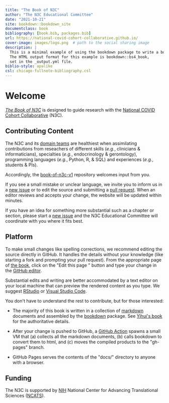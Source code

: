 ```yaml
---
title: "The Book of N3C"
author: "The N3C Educational Committee"
date: "2021-10-21"
site: bookdown::bookdown_site
documentclass: book
bibliography: [book.bib, packages.bib]
url: https://national-covid-cohort-collaborative.github.io/
cover-image: images/logo.png  # path to the social sharing image
description: |
  This is a minimal example of using the bookdown package to write a book.
  The HTML output format for this example is bookdown::bs4_book,
  set in the _output.yml file.
biblio-style: apalike
csl: chicago-fullnote-bibliography.csl
---
```


Welcome
==================

 *[The Book of N3C](https://national-covid-cohort-collaborative.github.io/book-of-n3c-v1/)* is designed to guide research with the [National COVID Cohort Collaborative](https://ncats.nih.gov/n3c) (N3C).

Contributing Content
------------------

The N3C and its [domain teams](https://covid.cd2h.org/domain-teams) are healthiest when assimilating contributions from reseachers of different skills (*e.g.*, clinicians & informaticians), specialties (*e.g.*, endocrinology & gerontology), programming languages (*e.g.*, Python, R, & SQL) and experiences (*e.g.*, students & PIs).

Accordingly, the [book-of-n3c-v1](https://github.com/National-COVID-Cohort-Collaborative/book-of-n3c-v1) repository welcomes input from you.

If you see a small mistake or unclear language, we invite you to inform us in a [new issue](https://github.com/National-COVID-Cohort-Collaborative/book-of-n3c-v1/issues) or to edit the source and submitting a [pull request](https://docs.github.com/en/github/collaborating-with-pull-requests/proposing-changes-to-your-work-with-pull-requests/about-pull-requests).  When an editor reviews and accepts your change, the website will be updated within minutes.

If you have an idea for something more substantial such as a chapter or section, please start a [new issue](https://github.com/National-COVID-Cohort-Collaborative/book-of-n3c-v1/issues) and the N3C Educational Committee will coordinate with you where it fits best.

Platform
------------------

To make small changes like spelling corrections, we recommend editing the source directly in GitHub.  It handles the details without your knowledge (like starting a fork and prompting your pull request).  From the appropriate page of [the book](https://national-covid-cohort-collaborative.github.io/book-of-n3c-v1/), click on the "Edit this page <span class="fab fa-github" aria-hidden="true"></span>" button and type your change in the [GitHub editor](https://docs.github.com/en/repositories/working-with-files/managing-files/editing-files).

Substantial edits and writing are better accommodated by a text editor on your local machine that can preview the rendered content as you type.  We suggest [RStudio](https://www.rstudio.com/products/rstudio/) or [Visual Studio Code](https://code.visualstudio.com/).

You don't have to understand the rest to contribute, but for those interested:

* The majority of this book is written in a collection of [markdown](https://guides.github.com/features/mastering-markdown/) documents and assembled by the [bookdown](https://bookdown.org/) package.  See [Yihui's book](https://bookdown.org/yihui/bookdown/) for the authoritative details.

* After your change is pushed to GitHub, a [GitHub Action](https://docs.github.com/en/actions/learn-github-actions/understanding-github-actions) spawns a small VM that (a) collects all the markdown documents, (b) calls bookdown to convert them to html, and (c) moves the compiled products to the "gh-pages" branch.

* GitHub Pages serves the contents of the "docs/" directory to anyone with a browser.

Funding
------------------

The N3C is supported by [NIH](https://www.nih.gov/) National Center for Advancing Translational Sciences ([NCATS](https://ncats.nih.gov/)).
